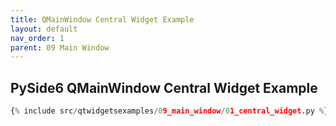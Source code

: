 ```yaml
---
title: QMainWindow Central Widget Example
layout: default
nav_order: 1
parent: 09 Main Window
---
```


## PySide6 QMainWindow Central Widget Example

```python
{% include src/qtwidgetsexamples/09_main_window/01_central_widget.py %}
```
